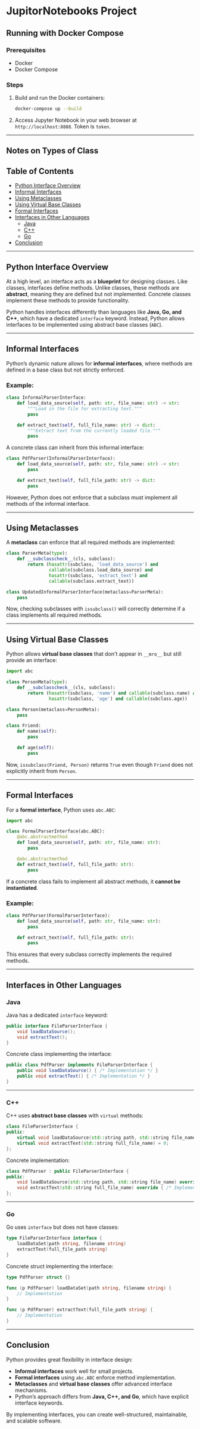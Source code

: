 # JupitorNotebooks Project

## Running with Docker Compose

### Prerequisites
- Docker
- Docker Compose

### Steps

1. Build and run the Docker containers:
   ```sh
   docker-compose up --build
   ```

2. Access Jupyter Notebook in your web browser at `http://localhost:8888`. Token is `token`.

---

## Notes on Types of Class

## Table of Contents
- [Python Interface Overview](#python-interface-overview)
- [Informal Interfaces](#informal-interfaces)
- [Using Metaclasses](#using-metaclasses)
- [Using Virtual Base Classes](#using-virtual-base-classes)
- [Formal Interfaces](#formal-interfaces)
- [Interfaces in Other Languages](#interfaces-in-other-languages)
  - [Java](#java)
  - [C++](#c)
  - [Go](#go)
- [Conclusion](#conclusion)

---

## Python Interface Overview

At a high level, an interface acts as a **blueprint** for designing classes. Like classes, interfaces define methods. Unlike classes, these methods are **abstract**, meaning they are defined but not implemented. Concrete classes implement these methods to provide functionality.

Python handles interfaces differently than languages like **Java, Go, and C++**, which have a dedicated `interface` keyword. Instead, Python allows interfaces to be implemented using abstract base classes (`ABC`).

---

## Informal Interfaces

Python’s dynamic nature allows for **informal interfaces**, where methods are defined in a base class but not strictly enforced. 

### Example:
```python
class InformalParserInterface:
    def load_data_source(self, path: str, file_name: str) -> str:
        """Load in the file for extracting text."""
        pass

    def extract_text(self, full_file_name: str) -> dict:
        """Extract text from the currently loaded file."""
        pass
```

A concrete class can inherit from this informal interface:

```python
class PdfParser(InformalParserInterface):
    def load_data_source(self, path: str, file_name: str) -> str:
        pass

    def extract_text(self, full_file_path: str) -> dict:
        pass
```

However, Python does not enforce that a subclass must implement all methods of the informal interface.

---

## Using Metaclasses

A **metaclass** can enforce that all required methods are implemented:

```python
class ParserMeta(type):
    def __subclasscheck__(cls, subclass):
        return (hasattr(subclass, 'load_data_source') and 
                callable(subclass.load_data_source) and 
                hasattr(subclass, 'extract_text') and 
                callable(subclass.extract_text))

class UpdatedInformalParserInterface(metaclass=ParserMeta):
    pass
```

Now, checking subclasses with `issubclass()` will correctly determine if a class implements all required methods.

---

## Using Virtual Base Classes

Python allows **virtual base classes** that don't appear in `__mro__` but still provide an interface:

```python
import abc

class PersonMeta(type):
    def __subclasscheck__(cls, subclass):
        return (hasattr(subclass, 'name') and callable(subclass.name) and 
                hasattr(subclass, 'age') and callable(subclass.age))

class Person(metaclass=PersonMeta):
    pass

class Friend:
    def name(self):
        pass

    def age(self):
        pass
```

Now, `issubclass(Friend, Person)` returns `True` even though `Friend` does not explicitly inherit from `Person`.

---

## Formal Interfaces

For a **formal interface**, Python uses `abc.ABC`:

```python
import abc

class FormalParserInterface(abc.ABC):
    @abc.abstractmethod
    def load_data_source(self, path: str, file_name: str):
        pass

    @abc.abstractmethod
    def extract_text(self, full_file_path: str):
        pass
```

If a concrete class fails to implement all abstract methods, it **cannot be instantiated**.

### Example:
```python
class PdfParser(FormalParserInterface):
    def load_data_source(self, path: str, file_name: str):
        pass

    def extract_text(self, full_file_path: str):
        pass
```

This ensures that every subclass correctly implements the required methods.

---

## Interfaces in Other Languages

### Java
Java has a dedicated `interface` keyword:
```java
public interface FileParserInterface {
    void loadDataSource();
    void extractText();
}
```
Concrete class implementing the interface:
```java
public class PdfParser implements FileParserInterface {
    public void loadDataSource() { /* Implementation */ }
    public void extractText() { /* Implementation */ }
}
```

---

### C++
C++ uses **abstract base classes** with `virtual` methods:
```cpp
class FileParserInterface {
public:
    virtual void loadDataSource(std::string path, std::string file_name) = 0;
    virtual void extractText(std::string full_file_name) = 0;
};
```
Concrete implementation:
```cpp
class PdfParser : public FileParserInterface {
public:
    void loadDataSource(std::string path, std::string file_name) override { /* Implementation */ }
    void extractText(std::string full_file_name) override { /* Implementation */ }
};
```

---

### Go
Go uses `interface` but does not have classes:
```go
type FileParserInterface interface {
    loadDataSet(path string, filename string)
    extractText(full_file_path string)
}
```
Concrete struct implementing the interface:
```go
type PdfParser struct {}

func (p PdfParser) loadDataSet(path string, filename string) {
    // Implementation
}

func (p PdfParser) extractText(full_file_path string) {
    // Implementation
}
```

---

## Conclusion

Python provides great flexibility in interface design:
- **Informal interfaces** work well for small projects.
- **Formal interfaces** using `abc.ABC` enforce method implementation.
- **Metaclasses** and **virtual base classes** offer advanced interface mechanisms.
- Python’s approach differs from **Java, C++, and Go**, which have explicit interface keywords.

By implementing interfaces, you can create well-structured, maintainable, and scalable software.
